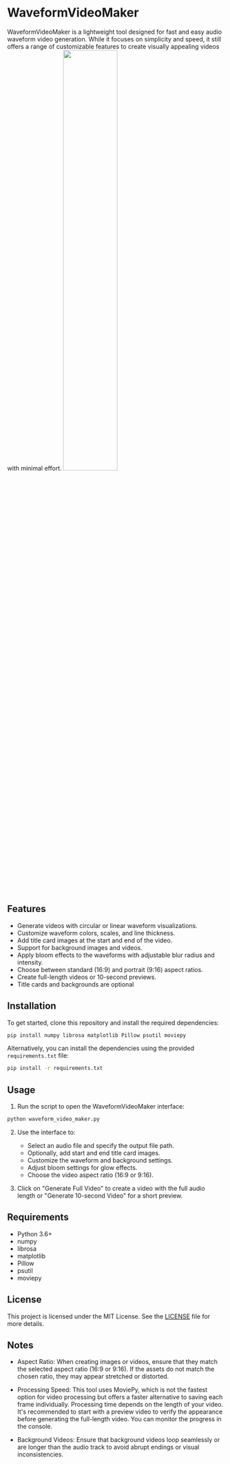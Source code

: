 
# WaveformVideoMaker

WaveformVideoMaker is a lightweight tool designed for fast and easy audio waveform video generation. While it focuses on simplicity and speed, it still offers a range of customizable features to create visually appealing videos with minimal effort.
<img src="https://github.com/user-attachments/assets/6af4c296-6226-4967-97ec-000210598b2a" width="50%">

## Features

- Generate videos with circular or linear waveform visualizations.
- Customize waveform colors, scales, and line thickness.
- Add title card images at the start and end of the video.
- Support for background images and videos.
- Apply bloom effects to the waveforms with adjustable blur radius and intensity.
- Choose between standard (16:9) and portrait (9:16) aspect ratios.
- Create full-length videos or 10-second previews.
- Title cards and backgrounds are optional

## Installation

To get started, clone this repository and install the required dependencies:

```bash
pip install numpy librosa matplotlib Pillow psutil moviepy
```

Alternatively, you can install the dependencies using the provided `requirements.txt` file:

```bash
pip install -r requirements.txt
```

## Usage

1. Run the script to open the WaveformVideoMaker interface:

```bash
python waveform_video_maker.py
```

2. Use the interface to:
   - Select an audio file and specify the output file path.
   - Optionally, add start and end title card images.
   - Customize the waveform and background settings.
   - Adjust bloom settings for glow effects.
   - Choose the video aspect ratio (16:9 or 9:16).

3. Click on "Generate Full Video" to create a video with the full audio length or "Generate 10-second Video" for a short preview.

## Requirements

- Python 3.6+
- numpy
- librosa
- matplotlib
- Pillow
- psutil
- moviepy

## License

This project is licensed under the MIT License. See the [LICENSE](LICENSE) file for more details.

## Notes
- Aspect Ratio: When creating images or videos, ensure that they match the selected aspect ratio (16:9 or 9:16). If the assets do not match the chosen ratio, they may appear stretched or distorted.

- Processing Speed: This tool uses MoviePy, which is not the fastest option for video processing but offers a faster alternative to saving each frame individually. Processing time depends on the length of your video. It's recommended to start with a preview video to verify the appearance before generating the full-length video. You can monitor the progress in the console.

- Background Videos: Ensure that background videos loop seamlessly or are longer than the audio track to avoid abrupt endings or visual inconsistencies.


